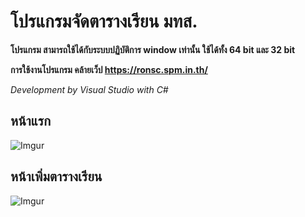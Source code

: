 # โปรแกรมจัดตารางเรียน มทส.
**โปรแกรม สามารถใช้ได้กับระบบปฏิบัติการ window เท่านั้น ใช้ได้ทั้ง 64 bit และ 32 bit**

**การใช้งานโปรแกรม คล้ายเว็ป https://ronsc.spm.in.th/**

*Development by Visual Studio with C#*

## หน้าแรก
![Imgur](https://i.imgur.com/Eow2cqJ.png)
## หน้าเพิ่มตารางเรียน
![Imgur](https://i.imgur.com/f2jaNDd.png)
